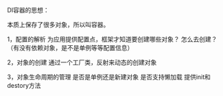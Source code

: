 
DI容器的思想：

本质上保存了很多对象，所以叫容器。

1，配置的解析
为应用提供配置点，框架才知道要创建哪些对象？ 怎么去创建？（有没有依赖对象，是不是单例等等配置信息）

2，对象的创建
通过一个工厂类，反射来动态的创建对象

3，对象生命周期的管理
是否是单例还是新建对象
是否支持懒加载
提供init和destory方法































